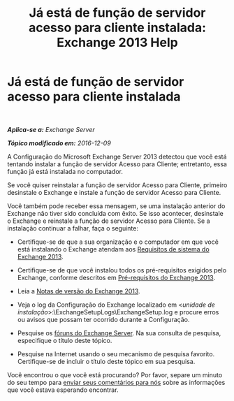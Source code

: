 ﻿---
title: 'Já está de função de servidor acesso para cliente instalada: Exchange 2013 Help'
TOCTitle: Já está de função de servidor acesso para cliente instalada
ms:assetid: 0103bf33-d553-445e-ba94-8c12e6cf507a
ms:mtpsurl: https://technet.microsoft.com/pt-br/library/ms.exch.setupreadiness.caferolealreadyexists(v=EXCHG.150)
ms:contentKeyID: 50484863
ms.date: 05/22/2018
mtps_version: v=EXCHG.150
ms.translationtype: MT
---

# Já está de função de servidor acesso para cliente instalada

 

_**Aplica-se a:** Exchange Server_

_**Tópico modificado em:** 2016-12-09_

A Configuração do Microsoft Exchange Server 2013 detectou que você está tentando instalar a função de servidor Acesso para Cliente; entretanto, essa função já está instalada no computador.

Se você quiser reinstalar a função de servidor Acesso para Cliente, primeiro desinstale o Exchange e instale a função de servidor Acesso para Cliente.

Você também pode receber essa mensagem, se uma instalação anterior do Exchange não tiver sido concluída com êxito. Se isso acontecer, desinstale o Exchange e reinstale a função de servidor Acesso para Cliente. Se a instalação continuar a falhar, faça o seguinte:

  - Certifique-se de que a sua organização e o computador em que você está instalando o Exchange atendam aos [Requisitos de sistema do Exchange 2013](exchange-2013-system-requirements-exchange-2013-help.md).

  - Certifique-se de que você instalou todos os pré-requisitos exigidos pelo Exchange, conforme descritos em [Pré-requisitos do Exchange 2013](exchange-2013-prerequisites-exchange-2013-help.md).

  - Leia a [Notas de versão do Exchange 2013](release-notes-for-exchange-2013-exchange-2013-help.md).

  - Veja o log da Configuração do Exchange localizado em \<*unidade de instalação*\>:\\ExchangeSetupLogs\\ExchangeSetup.log e procure erros ou avisos que possam ter ocorrido durante a Configuração.

  - Pesquise os [fóruns do Exchange Server](https://go.microsoft.com/fwlink/p/?linkid=14927). Na sua consulta de pesquisa, especifique o título deste tópico.

  - Pesquise na Internet usando o seu mecanismo de pesquisa favorito. Certifique-se de incluir o título deste tópico em sua pesquisa.

Você encontrou o que você está procurando? Por favor, separe um minuto do seu tempo para [enviar seus comentários para nós](mailto:exsetuphelpfeedback@microsoft.com?subject=exchange%202013%20setup%20help%20feedback) sobre as informações que você estava esperando encontrar.

